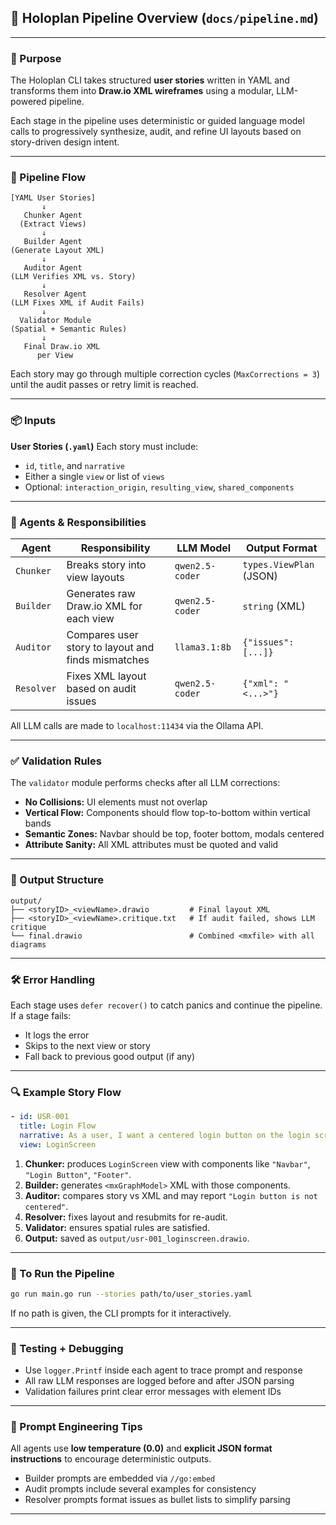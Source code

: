 ## 📐 Holoplan Pipeline Overview (`docs/pipeline.md`)

---

### 🧭 Purpose

The Holoplan CLI takes structured **user stories** written in YAML and transforms them into **Draw\.io XML wireframes** using a modular, LLM-powered pipeline.

Each stage in the pipeline uses deterministic or guided language model calls to progressively synthesize, audit, and refine UI layouts based on story-driven design intent.

---

### 🔄 Pipeline Flow

```plaintext
[YAML User Stories]
       ↓
   Chunker Agent
  (Extract Views)
       ↓
   Builder Agent
(Generate Layout XML)
       ↓
   Auditor Agent
(LLM Verifies XML vs. Story)
       ↓
   Resolver Agent
(LLM Fixes XML if Audit Fails)
       ↓
  Validator Module
(Spatial + Semantic Rules)
       ↓
   Final Draw.io XML
      per View
```

Each story may go through multiple correction cycles (`MaxCorrections = 3`) until the audit passes or retry limit is reached.

---

### 📦 Inputs

**User Stories (`.yaml`)**
Each story must include:

* `id`, `title`, and `narrative`
* Either a single `view` or list of `views`
* Optional: `interaction_origin`, `resulting_view`, `shared_components`

---

### 🧠 Agents & Responsibilities

| Agent      | Responsibility                                     | LLM Model       | Output Format           |
| ---------- | -------------------------------------------------- | --------------- | ----------------------- |
| `Chunker`  | Breaks story into view layouts                     | `qwen2.5-coder` | `types.ViewPlan` (JSON) |
| `Builder`  | Generates raw Draw\.io XML for each view           | `qwen2.5-coder` | `string` (XML)          |
| `Auditor`  | Compares user story to layout and finds mismatches | `llama3.1:8b`   | `{"issues": [...]}`     |
| `Resolver` | Fixes XML layout based on audit issues             | `qwen2.5-coder` | `{"xml": "<...>"}`      |

All LLM calls are made to `localhost:11434` via the Ollama API.

---

### ✅ Validation Rules

The `validator` module performs checks after all LLM corrections:

* **No Collisions:** UI elements must not overlap
* **Vertical Flow:** Components should flow top-to-bottom within vertical bands
* **Semantic Zones:** Navbar should be top, footer bottom, modals centered
* **Attribute Sanity:** All XML attributes must be quoted and valid

---

### 📁 Output Structure

```plaintext
output/
├── <storyID>_<viewName>.drawio         # Final layout XML
├── <storyID>_<viewName>.critique.txt   # If audit failed, shows LLM critique
└── final.drawio                        # Combined <mxfile> with all diagrams
```

---

### 🛠️ Error Handling

Each stage uses `defer recover()` to catch panics and continue the pipeline. If a stage fails:

* It logs the error
* Skips to the next view or story
* Fall back to previous good output (if any)

---

### 🔍 Example Story Flow

```yaml
- id: USR-001
  title: Login Flow
  narrative: As a user, I want a centered login button on the login screen.
  view: LoginScreen
```

1. **Chunker:** produces `LoginScreen` view with components like `"Navbar"`, `"Login Button"`, `"Footer"`.
2. **Builder:** generates `<mxGraphModel>` XML with those components.
3. **Auditor:** compares story vs XML and may report `"Login button is not centered"`.
4. **Resolver:** fixes layout and resubmits for re-audit.
5. **Validator:** ensures spatial rules are satisfied.
6. **Output:** saved as `output/usr-001_loginscreen.drawio`.

---

### 🚀 To Run the Pipeline

```bash
go run main.go run --stories path/to/user_stories.yaml
```

If no path is given, the CLI prompts for it interactively.

---

### 🧪 Testing + Debugging

* Use `logger.Printf` inside each agent to trace prompt and response
* All raw LLM responses are logged before and after JSON parsing
* Validation failures print clear error messages with element IDs

---

### 📝 Prompt Engineering Tips

All agents use **low temperature (0.0)** and **explicit JSON format instructions** to encourage deterministic outputs.

* Builder prompts are embedded via `//go:embed`
* Audit prompts include several examples for consistency
* Resolver prompts format issues as bullet lists to simplify parsing

---
